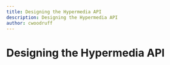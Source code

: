 ```yaml
---
title: Designing the Hypermedia API
description: Designing the Hypermedia API
author: cwoodruff
---
```

# Designing the Hypermedia API